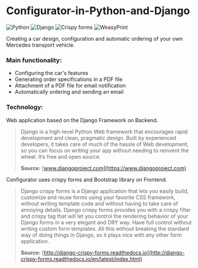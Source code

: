 # Configurator-in-Python-and-Django

![Python](https://img.shields.io/badge/Python-3.4-blue.svg)
![Django](https://img.shields.io/badge/Django-1.11-blue.svg)
![Crispy forms](https://img.shields.io/badge/Crispy_forms-1.61-blue.svg)
![WeasyPrint](https://img.shields.io/badge/WeasyPrint-0.36-blue.svg)

Creating a car design, configuration and automatic ordering of your own Mercedes transport vehicle.

### Main functionality:

- Configuring the car's features
- Generating order specifications in a PDF file
- Attachment of a PDF file for email notification
- Automatically ordering and sending an email

### Technology:

Web application based on the Django Framework on Backend.

>Django is a high-level Python Web framework that encourages rapid development and clean, pragmatic design. Built by experienced developers, it takes care of much of the hassle of Web development, so you can focus on writing your app without needing to reinvent the wheel. It’s free and open source.
>
>**Source:** [www.djangoproject.com](https://www.djangoproject.com)

Configurator uses crispy forms and Bootstrap library on Frontend.

>Django crispy forms is a Django application that lets you easily build, customize and reuse forms using your favorite CSS framework, without writing template code and without having to take care of annoying details. Django crispy forms provides you with a crispy filter and crispy tag that will let you control the rendering behavior of your Django forms in a very elegant and DRY way. Have full control without writing custom form templates. All this without breaking the standard way of doing things in Django, so it plays nice with any other form application.
>
>**Source:** [http://django-crispy-forms.readthedocs.io](http://django-crispy-forms.readthedocs.io/en/latest/index.html)

